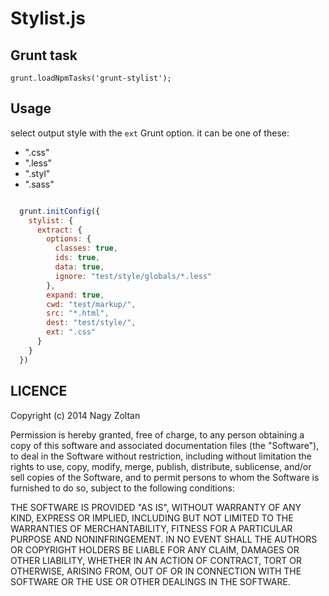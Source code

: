 Stylist.js
=========

## Grunt task

    grunt.loadNpmTasks('grunt-stylist');

## Usage

select output style with the `ext` Grunt option.
it can be one of these:

  - ".css"
  - ".less"
  - ".styl"
  - ".sass"


```js

  grunt.initConfig({
    stylist: {
      extract: {
        options: {
          classes: true,
          ids: true,
          data: true,
          ignore: "test/style/globals/*.less"
        },
        expand: true,
        cwd: "test/markup/",
        src: "*.html",
        dest: "test/style/",
        ext: ".css"
      }
    }
  })

```

## LICENCE

Copyright (c) 2014 Nagy Zoltan

Permission is hereby granted, free of charge, to any person obtaining a copy
of this software and associated documentation files (the "Software"), to deal
in the Software without restriction, including without limitation the rights
to use, copy, modify, merge, publish, distribute, sublicense, and/or sell
copies of the Software, and to permit persons to whom the Software is
furnished to do so, subject to the following conditions:

THE SOFTWARE IS PROVIDED "AS IS", WITHOUT WARRANTY OF ANY KIND, EXPRESS OR
IMPLIED, INCLUDING BUT NOT LIMITED TO THE WARRANTIES OF MERCHANTABILITY,
FITNESS FOR A PARTICULAR PURPOSE AND NONINFRINGEMENT. IN NO EVENT SHALL THE
AUTHORS OR COPYRIGHT HOLDERS BE LIABLE FOR ANY CLAIM, DAMAGES OR OTHER
LIABILITY, WHETHER IN AN ACTION OF CONTRACT, TORT OR OTHERWISE, ARISING FROM,
OUT OF OR IN CONNECTION WITH THE SOFTWARE OR THE USE OR OTHER DEALINGS IN THE
SOFTWARE.